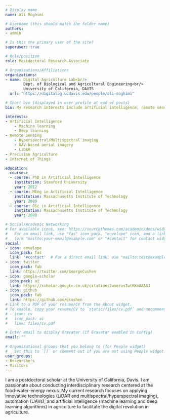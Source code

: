 ```yaml
---
# Display name
name: Ali Moghimi

# Username (this should match the folder name)
authors:
- admin

# Is this the primary user of the site?
superuser: true

# Role/position
role: Postdoctoral Research Associate

# Organizations/Affiliations
organizations:
- name: Digital Agriculture Lab<br/>
        Dept. of Biological and Agricultural Engineering<br/>
        University of California, DAVIS
  url: "https://digitalag.ucdavis.edu/people/ali-moghimi"

# Short bio (displayed in user profile at end of posts)
bio: My research interests include artificial intelligence, remote sensing.

interests:
- Artificial Intelligence
    - Machine learning
    - Deep learning
- Remote Sensing
    - Hyperspectral/Multispectral imaging
    - UAV-based aerial imagery
    - LiDAR
- Precision Agriculture
- Internet of Things

education:
  courses:
  - course: PhD in Artificial Intelligence
    institution: Stanford University
    year: 2012
  - course: MEng in Artificial Intelligence
    institution: Massachusetts Institute of Technology
    year: 2009
  - course: BSc in Artificial Intelligence
    institution: Massachusetts Institute of Technology
    year: 2008

# Social/Academic Networking
# For available icons, see: https://sourcethemes.com/academic/docs/widgets/#icons
#   For an email link, use "fas" icon pack, "envelope" icon, and a link in the
#   form "mailto:your-email@example.com" or "#contact" for contact widget.
social:
- icon: envelope
  icon_pack: fas
  link: '#contact'  # For a direct email link, use "mailto:test@example.org".
- icon: twitter
  icon_pack: fab
  link: https://twitter.com/GeorgeCushen
- icon: google-scholar
  icon_pack: ai
  link: https://scholar.google.co.uk/citations?user=sIwtMXoAAAAJ
- icon: github
  icon_pack: fab
  link: https://github.com/gcushen
# Link to a PDF of your resume/CV from the About widget.
# To enable, copy your resume/CV to `static/files/cv.pdf` and uncomment the lines below.  
# - icon: cv
#   icon_pack: ai
#   link: files/cv.pdf

# Enter email to display Gravatar (if Gravatar enabled in Config)
email: ""
  
# Organizational groups that you belong to (for People widget)
#   Set this to `[]` or comment out if you are not using People widget.  
user_groups:
- Researchers
- Visitors
---
```


I am a postdoctoral scholar at the University of California, Davis. I am passionate about conducting interdisciplinary research centered at the food-water-energy nexus. My current research focuses on applying innovative technologies (LiDAR and multispectral/hyperspectral imaging), automation (UAVs), and artificial intelligence (machine learning and deep learning algorithms) in agriculture to facilitate the digital revolution in agriculture.


